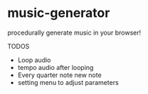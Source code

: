 # music-generator
procedurally generate music in your browser!

TODOS
- Loop audio
- tempo audio after looping
- Every quarter note new note
- setting menu to adjust parameters
  
